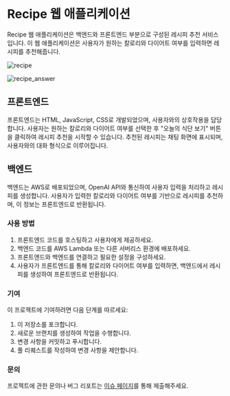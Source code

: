 
# Recipe 웹 애플리케이션

Recipe 웹 애플리케이션은 백엔드와 프론트엔드 부분으로 구성된 레시피 추천 서비스입니다. 이 웹 애플리케이션은 사용자가 원하는 칼로리와 다이어트 여부를 입력하면 레시피를 추천해줍니다.

![recipe](https://github.com/auspicious0/recipe_frontend/assets/108572025/ac59728c-0c75-40d8-aa16-f664d265949c)

![recipe_answer](https://github.com/auspicious0/recipe_frontend/assets/108572025/5fe8ffe0-0757-42b1-bb43-bd9860192008)


## 프론트엔드
프론트엔드는 HTML, JavaScript, CSS로 개발되었으며, 사용자와의 상호작용을 담당합니다. 사용자는 원하는 칼로리와 다이어트 여부를 선택한 후 "오늘의 식단 보기" 버튼을 클릭하여 레시피 추천을 시작할 수 있습니다. 추천된 레시피는 채팅 화면에 표시되며, 사용자와의 대화 형식으로 이루어집니다.

## 백엔드
백엔드는 AWS로 배포되었으며, OpenAI API와 통신하여 사용자 입력을 처리하고 레시피를 생성합니다. 사용자가 입력한 칼로리와 다이어트 여부를 기반으로 레시피를 추천하며, 이 정보는 프론트엔드로 반환됩니다.

### 사용 방법
1. 프론트엔드 코드를 호스팅하고 사용자에게 제공하세요.
2. 백엔드 코드를 AWS Lambda 또는 다른 서버리스 환경에 배포하세요.
3. 프론트엔드와 백엔드를 연결하고 필요한 설정을 구성하세요.
4. 사용자가 프론트엔드를 통해 칼로리와 다이어트 여부를 입력하면, 백엔드에서 레시피를 생성하여 프론트엔드로 반환됩니다.

### 기여
이 프로젝트에 기여하려면 다음 단계를 따르세요:

1. 이 저장소를 포크합니다.
2. 새로운 브랜치를 생성하여 작업을 수행합니다.
3. 변경 사항을 커밋하고 푸시합니다.
4. 풀 리퀘스트를 작성하여 변경 사항을 제안합니다.


### 문의
프로젝트에 관한 문의나 버그 리포트는 [이슈 페이지](https://github.com/auspicious0/recipe_frontend/issues)를 통해 제출해주세요.
